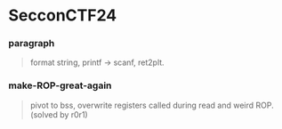 SecconCTF24
=======

<h3> paragraph </h3>

> format string, printf -> scanf, ret2plt.

<h3> make-ROP-great-again </h3>

> pivot to bss, overwrite registers called during read and weird ROP. (solved by r0r1)
